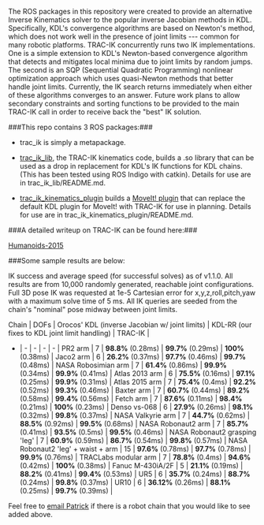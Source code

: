 The ROS packages in this repository were created to provide an alternative
Inverse Kinematics solver to the popular inverse Jacobian methods in KDL.
Specifically, KDL's convergence algorithms are based on Newton's method, which
does not work well in the presence of joint limits --- common for many robotic
platforms.  TRAC-IK concurrently runs two IK implementations.  One is a simple
extension to KDL's Newton-based convergence algorithm that detects and
mitigates local minima due to joint limits by random jumps.  The second is an
SQP (Sequential Quadratic Programming) nonlinear optimization approach which
uses quasi-Newton methods that better handle joint limits.  Currently, the IK
search returns immediately when either of these algorithms converges to an
answer.  Future work plans to allow secondary constraints and sorting
functions to be provided to the main TRAC-IK call in order to receive back the
"best" IK solution.

###This repo contains 3 ROS packages:###

- trac\_ik is simply a metapackage.  

- [trac\_ik\_lib](https://bitbucket.org/traclabs/trac_ik/src/HEAD/trac_ik_lib), the TRAC-IK kinematics code,
builds a .so library that can be used as a drop in replacement for KDL's IK
functions for KDL chains. (This has been tested using ROS Indigo with catkin).
Details for use are in trac\_ik\_lib/README.md.

- [trac\_ik\_kinematics\_plugin](https://bitbucket.org/traclabs/trac_ik/src/HEAD/trac_ik_kinematics_plugin) builds a [MoveIt! plugin](http://moveit.ros.org/documentation/concepts/#kinematics) that can
replace the default KDL plugin for MoveIt! with TRAC-IK for use in planning.
Details for use are in trac\_ik\_kinematics\_plugin/README.md.

###A detailed writeup on TRAC-IK can be found here:###

[Humanoids-2015](https://personal.traclabs.com/~pbeeson/publications/b2hd-Beeson-humanoids-15.html)

###Some sample results are below: 

IK success and average speed (for successful solves) as of v1.1.0.  All results are from 10,000 randomly generated, reachable joint configurations.  Full 3D pose IK was requested at 1e-5 Cartesian error for x,y,z,roll,pitch,yaw with a maximum solve time of 5 ms.  All IK queries are seeded from the chain's "nominal" pose midway between joint limits.

Chain | DOFs | Orocos' KDL (inverse Jacobian w/ joint limits) | KDL-RR (our fixes to KDL joint limit handling) | TRAC-IK |
- | - | -  | - | - |
PR2 arm | 7 | **98.8%** (0.28ms) | **99.7%** (0.29ms) | **100%** (0.38ms) |
Jaco2 arm | 6 | **26.2%** (0.37ms) | **97.7%** (0.46ms) | **99.7%** (0.48ms) |
NASA Robosimian arm | 7 | **61.4%** (0.86ms) | **99.9%** (0.34ms) | **99.9%** (0.41ms) |
Atlas 2013 arm | 6 | **75.5%** (0.16ms) | **97.1%** (0.25ms) | **99.9%** (0.31ms) |
Atlas 2015 arm | 7 | **75.4%** (0.4ms) | **92.2%** (0.52ms) | **99.3%** (0.46ms) |
Baxter arm | 7 | **60.7%** (0.44ms) | **89.2%** (0.58ms) | **99.4%** (0.56ms) |
Fetch arm | 7 | **87.6%** (0.11ms) | **98.4%** (0.21ms) | **100%** (0.23ms) |
Denso vs-068 | 6 | **27.9%** (0.26ms) | **98.1%** (0.32ms) | **99.8%** (0.37ms) |
NASA Valkyrie arm | 7 | **44.7%** (0.62ms) | **88.5%** (0.92ms) | **99.5%** (0.68ms) |
NASA Robonaut2 arm | 7 | **85.7%** (0.41ms) | **93.5%** (0.5ms) | **99.5%** (0.46ms) |
NASA Robonaut2 grasping 'leg' | 7 | **60.9%** (0.59ms) | **86.7%** (0.54ms) | **99.8%** (0.57ms) |
NASA Robonaut2 'leg' + waist + arm | 15 | **97.6%** (0.78ms) | **97.7%** (0.78ms) | **99.9%** (0.76ms) |
TRACLabs modular arm | 7 | **78.8%** (0.4ms) | **94.6%** (0.42ms) | **100%** (0.38ms) |
Fanuc M-430iA/2F | 5 | **21.1%** (0.19ms) | **88.2%** (0.41ms) | **99.4%** (0.53ms) |
UR5 | 6 | **35.7%** (0.24ms) | **88.7%** (0.24ms) | **99.8%** (0.37ms) |
UR10 | 6 | **36.12%** (0.26ms) | **88.1%** (0.25ms) | **99.7%** (0.39ms) |

Feel free to [email Patrick](mailto:pbeeson@traclabs.com) if there is a robot chain that you would like to see added above.

